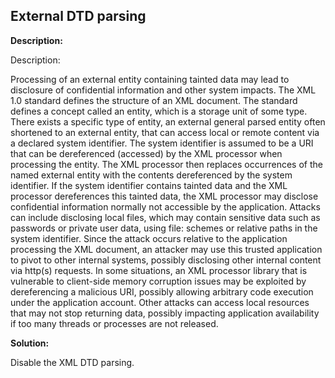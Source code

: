 
External DTD parsing
-------


**Description:**

Description:

Processing of an external entity containing tainted data may lead to disclosure of confidential information and other system impacts. The XML 1.0 standard defines the structure of an XML document. The standard defines a concept called an entity, which is a storage unit of some type. There exists a specific type of entity, an external general parsed entity often shortened to an external entity, that can access local or remote content via a declared system identifier. The system identifier is assumed to be a URI that can be dereferenced (accessed) by the XML processor when processing the entity. The XML processor then replaces occurrences of the named external entity with the contents dereferenced by the system identifier. If the system identifier contains tainted data and the XML processor dereferences this tainted data, the XML processor may disclose confidential information normally not accessible by the application. Attacks can include disclosing local files, which may contain sensitive data such as passwords or private user data, using file: schemes or relative paths in the system identifier. Since the attack occurs relative to the application processing the XML document, an attacker may use this trusted application to pivot to other internal systems, possibly disclosing other internal content via http(s) requests. In some situations, an XML processor library that is vulnerable to client-side memory corruption issues may be exploited by dereferencing a malicious URI, possibly allowing arbitrary code execution under the application account. Other attacks can access local resources that may not stop returning data, possibly impacting application availability if too many threads or processes are not released. 


**Solution:**

Disable the XML DTD parsing.	